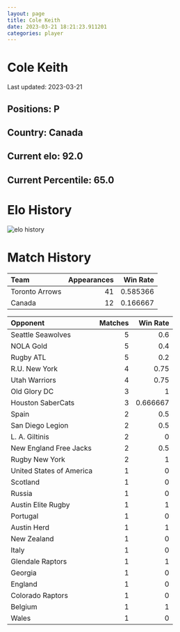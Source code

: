 ```yaml
---  
layout: page  
title: Cole Keith  
date: 2023-03-21 18:21:23.911201  
categories: player  
---
```

# Cole Keith


Last updated: 2023-03-21
## Positions: P

## Country: Canada

## Current elo: 92.0

## Current Percentile: 65.0

# Elo History


![elo history](history_ColeKeith.png)
# Match History


| Team           |   Appearances |   Win Rate |
|:---------------|--------------:|-----------:|
| Toronto Arrows |            41 |   0.585366 |
| Canada         |            12 |   0.166667 |

| Opponent                 |   Matches |   Win Rate |
|:-------------------------|----------:|-----------:|
| Seattle Seawolves        |         5 |   0.6      |
| NOLA Gold                |         5 |   0.4      |
| Rugby ATL                |         5 |   0.2      |
| R.U. New York            |         4 |   0.75     |
| Utah Warriors            |         4 |   0.75     |
| Old Glory DC             |         3 |   1        |
| Houston SaberCats        |         3 |   0.666667 |
| Spain                    |         2 |   0.5      |
| San Diego Legion         |         2 |   0.5      |
| L. A. Giltinis           |         2 |   0        |
| New England Free Jacks   |         2 |   0.5      |
| Rugby New York           |         2 |   1        |
| United States of America |         1 |   0        |
| Scotland                 |         1 |   0        |
| Russia                   |         1 |   0        |
| Austin Elite Rugby       |         1 |   1        |
| Portugal                 |         1 |   0        |
| Austin Herd              |         1 |   1        |
| New Zealand              |         1 |   0        |
| Italy                    |         1 |   0        |
| Glendale Raptors         |         1 |   1        |
| Georgia                  |         1 |   0        |
| England                  |         1 |   0        |
| Colorado Raptors         |         1 |   0        |
| Belgium                  |         1 |   1        |
| Wales                    |         1 |   0        |
